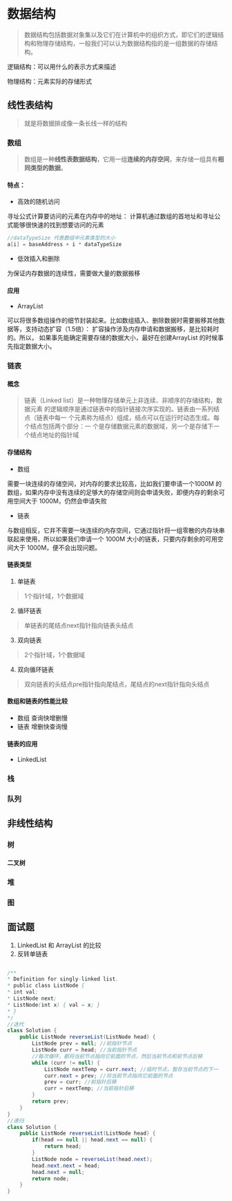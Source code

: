 # 数据结构
> 数据结构包括数据对象集以及它们在计算机中的组织方式，即它们的逻辑结构和物理存储结构，一般我们可以认为数据结构指的是一组数据的存储结构。

逻辑结构：可以用什么的表示方式来描述

物理结构：元素实际的存储形式
## 线性表结构
> 就是将数据排成像一条长线一样的结构
### 数组
> 数组是一种**线性表数据结构**，它用一组**连续的内存空间**，来存储一组具有**相同类型的数据**。

#### 特点：
* 高效的随机访问

寻址公式计算要访问的元素在内存中的地址：
计算机通过数组的首地址和寻址公式能够很快速的找到想要访问的元素
```java
//dataTypeSize 代表数组中元素类型的大小
a[i] = baseAddress + i * dataTypeSize
```

* 低效插入和删除

为保证内存数据的连续性，需要做大量的数据搬移

#### 应用
* ArrayList

可以将很多数组操作的细节封装起来。比如数组插入、删除数据时需要搬移其他数据等，支持动态扩容（1.5倍）：
扩容操作涉及内存申请和数据搬移，是比较耗时的。所以， 如果事先能确定需要存储的数据大小，最好在创建ArrayList 的时候事先指定数据大小。


### 链表
#### 概念
> 链表（Linked list）是一种物理存储单元上非连续、非顺序的存储结构，数据元素
的逻辑顺序是通过链表中的指针链接次序实现的。链表由一系列结点（链表中每一
个元素称为结点）组成，结点可以在运行时动态生成。每个结点包括两个部分：一
个是存储数据元素的数据域，另一个是存储下一个结点地址的指针域

#### 存储结构
* 数组

需要一块连续的存储空间，对内存的要求比较高，比如我们要申请一个1000M 的数组，如果内存中没有连续的足够大的存储空间则会申请失败，即便内存的剩余可用空间大于 1000M，仍然会申请失败
* 链表

与数组相反，它并不需要一块连续的内存空间，它通过指针将一组零散的内存块串联起来使用，所以如果我们申请一个 1000M 大小的链表，只要内存剩余的可用空间大于 1000M，便不会出现问题。
#### 链表类型
1. 单链表
> 1个指针域，1个数据域
2. 循环链表
> 单链表的尾结点next指针指向链表头结点
3. 双向链表
> 2个指针域，1个数据域
4. 双向循环链表
> 双向链表的头结点pre指针指向尾结点，尾结点的next指针指向头结点
#### 数组和链表的性能比较
* 数组
查询快增删慢
* 链表
增删快查询慢
#### 链表的应用
* LinkedList

### 栈
### 队列
## 非线性结构
### 树
#### 二叉树
### 堆
### 图

## 面试题
1. LinkedList 和 ArrayList 的比较
2. 反转单链表
```java

/**
* Definition for singly-linked list.
* public class ListNode {
* int val;
* ListNode next;
* ListNode(int x) { val = x; }
* }
*/
//迭代
class Solution {
    public ListNode reverseList(ListNode head) {
        ListNode prev = null; //前指针节点
        ListNode curr = head; //当前指针节点
        //每次循环，都将当前节点指向它前面的节点，然后当前节点和前节点后移
        while (curr != null) {
            ListNode nextTemp = curr.next; //临时节点，暂存当前节点的下一   节点，用于后移
            curr.next = prev; //将当前节点指向它前面的节点
            prev = curr; //前指针后移
            curr = nextTemp; //当前指针后移
        }
        return prev;
    }
}
//递归
class Solution {
    public ListNode reverseList(ListNode head) {
        if(head == null || head.next == null) {
            return head;
        }
        ListNode node = reverseList(head.next);
        head.next.next = head;
        head.next = null;
        return node;
    }
}

```
